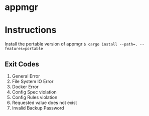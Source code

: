 # appmgr

# Instructions

Install the portable version of appmgr
`$ cargo install --path=. --features=portable`

## Exit Codes
1. General Error
2. File System IO Error
3. Docker Error
4. Config Spec violation
5. Config Rules violation
6. Requested value does not exist
7. Invalid Backup Password